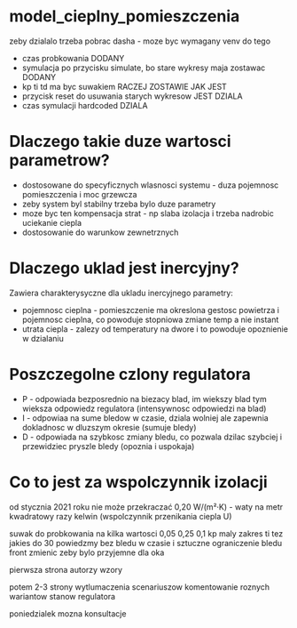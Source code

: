 # model_cieplny_pomieszczenia

zeby dzialalo trzeba pobrac dasha - moze byc wymagany venv do tego

* czas probkowania  DODANY
* symulacja po przycisku simulate, bo stare wykresy maja zostawac DODANY
* kp ti td ma byc suwakiem RACZEJ ZOSTAWIE JAK JEST
* przycisk reset do usuwania starych wykresow  JEST DZIALA
* czas symulacji hardcoded  DZIALA

# Dlaczego takie duze wartosci parametrow?
* dostosowane do specyficznych wlasnosci systemu - duza pojemnosc pomieszczenia i moc grzewcza
* zeby system byl stabilny trzeba bylo duze parametry
* moze byc ten kompensacja strat - np slaba izolacja i trzeba nadrobic uciekanie ciepla 
* dostosowanie do warunkow zewnetrznych


# Dlaczego uklad jest inercyjny?
Zawiera charakterysyczne dla ukladu inercyjnego parametry:
* pojemnosc cieplna - pomieszczenie ma okreslona gestosc powietrza i pojemnosc cieplna, co powoduje stopniowa zmiane temp a nie instant
* utrata ciepla - zalezy od temperatury na dwore i to powoduje opoznienie w dzialaniu

# Poszczegolne czlony regulatora
* P - odpowiada bezposrednio na biezacy blad, im wiekszy blad tym wieksza odpowiedz regulatora (intensywnosc odpowiedzi na blad)
* I - odpowiaa na sume bledow w czasie, dziala wolniej ale zapewnia dokladnosc w dluzszym okresie (sumuje bledy)
* D - odpowiada na szybkosc zmiany bledu, co pozwala dzilac szybciej i przewidziec pryszle bledy (opoznia i uspokaja)

# Co to jest za wspolczynnik izolacji
od stycznia 2021 roku nie może przekraczać 0,20 W/(m²·K) - waty na metr kwadratowy razy kelwin (wspolczynnik przenikania ciepla U)


suwak do probkowania na kilka wartosci 0,05 0,25 0,1
kp maly zakres
ti tez jakies do 30 powiedzmy
bez bledu w czasie i sztuczne ograniczenie bledu
front zmienic zeby bylo przyjemne dla oka


pierwsza strona
autorzy
wzory

potem 2-3 strony wytlumaczenia scenariuszow
komentowanie roznych wariantow stanow regulatora


poniedzialek mozna konsultacje